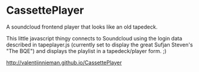 # CassettePlayer
A soundcloud frontend player that looks like an old tapedeck.

This little javascript thingy connects to Soundcloud using the login data described in tapeplayer.js (currently set to display
the great Sufjan Steven's "The BQE") and displays the playlist in a tapedeck/player form. ;) 

http://valentijnnieman.github.io/CassettePlayer
